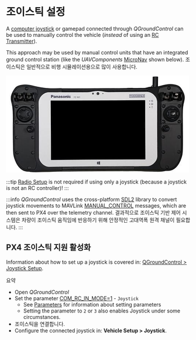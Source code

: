 # 조이스틱 설정

A [computer joystick](https://en.wikipedia.org/wiki/Joystick) or gamepad connected through _QGroundControl_ can be used to manually control the vehicle (_instead_ of using an [RC Transmitter](../config/radio.md)).

This approach may be used by manual control units that have an integrated ground control station (like the _UAVComponents_ [MicroNav](https://uxvtechnologies.com/ground-control-stations/micronav/) shown below).
조이스틱은 일반적으로 비행 시뮬레이션용으로 많이 사용합니다.

![Joystick MicroNav](../../assets/peripherals/joystick/micronav.jpg)

:::tip
[Radio Setup](../config/radio.md) is not required if using only a joystick (because a joystick is not an RC controller)!
:::

:::info
_QGroundControl_ uses the cross-platform [SDL2](https://www.libsdl.org/index.php) library to convert joystick movements to MAVLink [MANUAL_CONTROL](https://mavlink.io/en/messages/common.html#MANUAL_CONTROL) messages, which are then sent to PX4 over the telemetry channel.
결과적으로 조이스틱 기반 제어 시스템은 차량이 조이스틱 움직임에 반응하기 위해 안정적인 고대역폭 원격 채널이 필요합니다.
:::

## PX4 조이스틱 지원 활성화

Information about how to set up a joystick is covered in: [QGroundControl > Joystick Setup](https://docs.qgroundcontrol.com/master/en/qgc-user-guide/setup_view/joystick.html).

요약

- Open _QGroundControl_
- Set the parameter [COM_RC_IN_MODE=1](../advanced_config/parameter_reference.md#COM_RC_IN_MODE) - `Joystick`
  - See [Parameters](https://docs.qgroundcontrol.com/master/en/qgc-user-guide/setup_view/parameters.html) for information about setting parameters
  - Setting the parameter to `2` or `3` also enables Joystick under some circumstances.
- 조이스틱을 연결합니다.
- Configure the connected joystick in: **Vehicle Setup > Joystick**.
